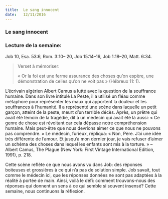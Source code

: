```yaml
---
title:  Le sang innocent
date:   12/11/2016
---
```


### Le sang innocent

### Lecture de la semaine:

Job 10, Esa. 53:6, Rom. 3:10– 20, Job 15:14–16, Job 1:18–20, Matt. 6:34.

> <p>Verset à mémoriser:</p>
> « Or la foi est une ferme assurance des choses qu’on espère, une démonstration de celles qu’on ne voit pas » (Hébreux 11: 1).

L’écrivain algérien Albert Camus a lutté avec la question de la souffrance humaine. Dans son livre intitulé La Peste, il a utilisé un fléau comme métaphore pour représenter les maux qui apportent la douleur et les souffrances à l’humanité. Il a représenté une scène dans laquelle un petit garçon, atteint de la peste, meurt d’un terrible décès. Après, un prêtre qui avait été témoin de la tragédie, dit à un médecin qui avait été là aussi: « Ce genre de chose est révoltant car cela dépasse notre compréhension humaine. Mais peut-être que nous devrions aimer ce que nous ne pouvons pas comprendre. » Le médecin, furieux, répliqua: « Non, Père. J’ai une idée très différente de l’amour. Et jusqu’à mon dernier jour, je vais refuser d’aimer un schéma des choses dans lequel les enfants sont mis à la torture. » – Albert Camus, The Plague (New York: First Vintage International Edition, 1991), p. 218.

Cette scène reflète ce que nous avons vu dans Job: des réponses boiteuses et grossières à ce qui n’a pas de solution simple. Job savait, tout comme le médecin ici, que les réponses données ne sont pas adaptées à la réalité à portée de main. Ainsi, voilà le défi: comment trouvons-nous des réponses qui donnent un sens à ce qui semble si souvent insensé? Cette semaine, nous continuons la réflexion.
